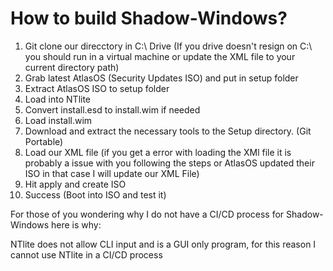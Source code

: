 # How to build Shadow-Windows?

1. Git clone our direcctory in C:\ Drive (If you drive doesn't resign on C:\ you should run in a virtual machine or update the XML file to your current directory path)
2. Grab latest AtlasOS (Security Updates ISO) and put in setup folder
3. Extract AtlasOS ISO to setup folder
4. Load into NTlite
5. Convert install.esd to install.wim if needed
6. Load install.wim
7. Download and extract the necessary tools to the Setup directory. (Git Portable)
8. Load our XML file (if you get a error with loading the XMl file it is probably a issue with you following the steps or AtlasOS updated their ISO in that case I will update our XML File)
9. Hit apply and create ISO
10. Success (Boot into ISO and test it)

For those of you wondering why I do not have a CI/CD process for Shadow-Windows here is why:

NTlite does not allow CLI input and is a GUI only program, for this reason I cannot use NTlite in a CI/CD process
